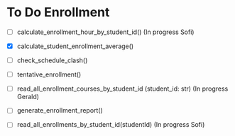 # To Do Enrollment 

- [ ] calculate_enrollment_hour_by_student_id() (In progress Sofi)
- [x] calculate_student_enrollment_average() 
- [ ] check_schedule_clash()
- [ ] tentative_enrollment()
- [ ] read_all_enrollment_courses_by_student_id (student_id: str)  (In progress Gerald)
- [ ] generate_enrollment_report()
- [ ] read_all_enrollments_by_student_id(studentId) (In progress Sofi)

